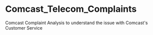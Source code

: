 # Comcast_Telecom_Complaints
Comcast Complaint Analysis to understand the issue with Comcast's Customer Service
